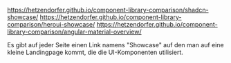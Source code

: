 https://hetzendorfer.github.io/component-library-comparison/shadcn-showcase/
https://hetzendorfer.github.io/component-library-comparison/heroui-showcase/
https://hetzendorfer.github.io/component-library-comparison/angular-material-overview/

Es gibt auf jeder Seite einen Link namens "Showcase" auf den man auf eine kleine Landingpage kommt, die die UI-Komponenten utilisiert.
